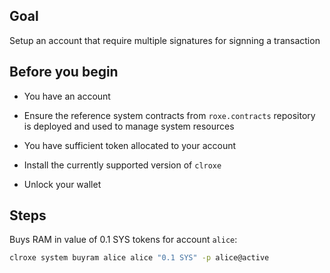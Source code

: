 ## Goal

Setup an account that require multiple signatures for signning a transaction

## Before you begin

* You have an account

* Ensure the reference system contracts from `roxe.contracts` repository is deployed and used to manage system resources

* You have sufficient token allocated to your account

* Install the currently supported version of `clroxe`

* Unlock your wallet

## Steps

Buys RAM in value of 0.1 SYS tokens for account `alice`:

```sh
clroxe system buyram alice alice "0.1 SYS" -p alice@active
```